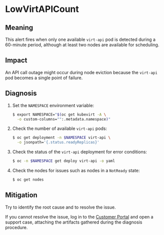 # LowVirtAPICount

## Meaning

This alert fires when only one available `virt-api` pod is detected during a
60-minute period, although at least two nodes are available for scheduling.

## Impact

An API call outage might occur during node eviction because the `virt-api` pod
becomes a single point of failure.

## Diagnosis

1. Set the `NAMESPACE` environment variable:

   ```bash
   $ export NAMESPACE="$(oc get kubevirt -A \
     -o custom-columns="":.metadata.namespace)"
   ```

2. Check the number of available `virt-api` pods:

   ```bash
   $ oc get deployment -n $NAMESPACE virt-api \
     -o jsonpath='{.status.readyReplicas}'
   ```

3. Check the status of the `virt-api` deployment for error conditions:

   ```bash
   $ oc -n $NAMESPACE get deploy virt-api -o yaml
   ```

4. Check the nodes for issues such as nodes in a `NotReady` state:

   ```bash
   $ oc get nodes
   ```

## Mitigation

Try to identify the root cause and to resolve the issue.

If you cannot resolve the issue, log in to the
[Customer Portal](https://access.redhat.com) and open a support case,
attaching the artifacts gathered during the diagnosis procedure.
